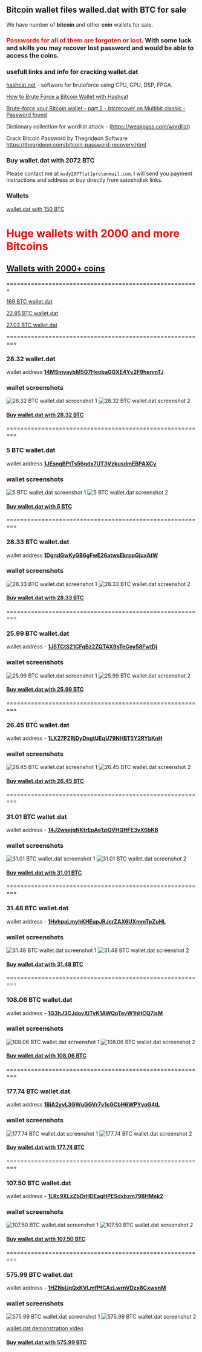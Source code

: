 ## Bitcoin wallet files walled.dat with BTC for sale

We have number of **bitcoin** and other **coin** wallets for sale. 

### <span style="color:red"> Passwords for all of them are forgoten or lost. </span> With some luck and skills you may recover lost password and would be able to access the coins.

### usefull links and info for cracking wallet.dat
[hashcat.net](https://hashcat.net/hashcat/) - software for bruteforce using CPU, GPU, DSP, FPGA.

[How to Brute Force a Bitcoin Wallet with Hashcat](https://www.youtube.com/watch?v=d1Y6TPGzVn0)

[Brute-force your Bitcoin wallet - part 2 - btcrecover on Multibit classic - Password found](https://www.youtube.com/watch?v=elIF7n1vles)

Dictionary collection for wordlist attack - (https://weakpass.com/wordlist)

Crack Bitcoin Password by Thegrideon Software  https://thegrideon.com/bitcoin-password-recovery.html

### Buy wallet.dat with 2072 BTC
Please contact me at `mady2077[at]protonmail.com`, I will send you payment instructions and address or buy directly from satoshidisk links.

### Wallets

[wallet.dat with 150 BTC](https://github.com/mady2077/walletBTC/blob/master/wallet-150BTC.md)

# <span style="color:red"> Huge wallets with 2000 and more Bitcoins </span>
## [Wallets with 2000+ coins](2kwallets.md)


=======================================================

[169 BTC wallet.dat](169BTC_wallet.dat.md)

[22.85 BTC wallet.dat](22.85BTC_wallet.dat.md)

[27.03 BTC wallet.dat](27.03BTC_wallet.dat.md)


=========================================================

### 28.32 wallet.dat

wallet address **[14MSmvaybM5G7HeobaGGXE4Yv2F9henmTJ](https://www.blockchain.com/btc/address/14MSmvaybM5G7HeobaGGXE4Yv2F9henmTJ)**

### wallet screenshots 
![28.32 BTC wallet.dat screenshot 1](https://i.imgur.com/iEbD3YA.png)
![28.32 BTC wallet.dat screenshot 2](https://i.imgur.com/iPcZXBS.png)

#### [Buy wallet.dat with 28.32 BTC](https://satoshidisk.com/pay/C8dE2Z)

=========================================================

### 5 BTC wallet.dat

wallet address **[1JEsngBPtTs56qdx7UT3VzkusdmEBPAXCy](https://www.blockchain.com/btc/address/1JEsngBPtTs56qdx7UT3VzkusdmEBPAXCy)**

### wallet screenshots

![5 BTC wallet.dat screenshot 1](https://i.imgur.com/GOvdSHG.png)
![5 BTC wallet.dat screenshot 2](https://i.imgur.com/YrH3VKm.png)

#### [Buy wallet.dat with 5 BTC](https://satoshidisk.com/pay/C8d2BZ)

=========================================================

### 28.33 BTC wallet.dat

wallet address **[1DgndGwKyGB6gFwE26atwsEkrppGjuxAtW](https://www.blockchain.com/btc/address/1DgndGwKyGB6gFwE26atwsEkrppGjuxAtW)**

### wallet screenshots
![28.33 BTC wallet.dat screenshot 1](https://i.imgur.com/hVKSNWB.png)
![28.33 BTC wallet.dat screenshot 2](https://i.imgur.com/quvuvva.png)


#### [Buy wallet.dat with 28.33 BTC](https://satoshidisk.com/pay/C8etKM)

=========================================================

### 25.99 BTC wallet.dat

wallet address - **[1JSTCtS21CFqBz2ZQT4X9sTeCoy58FwtDj](https://www.blockchain.com/btc/address/1JSTCtS21CFqBz2ZQT4X9sTeCoy58FwtDj)**

### wallet screenshots
![25.99 BTC wallet.dat screenshot 1](https://i.imgur.com/O4IPAum.png)
![25.99 BTC wallet.dat screenshot 2](https://i.imgur.com/GcntCeO.png)

#### [Buy wallet.dat with 25.99 BTC](https://satoshidisk.com/pay/C8e1Au)


=========================================================

### 26.45 BTC wallet.dat 

wallet address - **[1LX27PZRjDyDngtUEqU79NHBT5Y2RYbKnH](https://www.blockchain.com/btc/address/1LX27PZRjDyDngtUEqU79NHBT5Y2RYbKnH)**

### wallet screenshots

![26.45 BTC wallet.dat screenshot 1](https://i.imgur.com/CT88CMg.png)
![26.45 BTC wallet.dat screenshot 2](https://i.imgur.com/l1sOekb.png)


#### [Buy wallet.dat with 26.45 BTC](https://satoshidisk.com/pay/C8e1K7)


=========================================================

### 31.01 BTC wallet.dat

wallet address - **[14J2wsejqNKtrEpAe1ziQVHQHFE3yX6bKB](https://www.blockchain.com/btc/address/14J2wsejqNKtrEpAe1ziQVHQHFE3yX6bKB)**

### wallet screenshots
![31.01 BTC wallet.dat screenshot 1](https://i.imgur.com/MTL9XxW.png)
![31.01 BTC wallet.dat screenshot 2](https://i.imgur.com/5luEJaK.png)

#### [Buy wallet.dat with 31.01 BTC](https://satoshidisk.com/pay/C8euV6)

=========================================================

### 31.48 BTC wallet.dat

wallet address - **[1HvhpaLmyhKHEupJRJcrZAX6UXmmTpZuHL](https://www.blockchain.com/btc/address/1HvhpaLmyhKHEupJRJcrZAX6UXmmTpZuHL)**

### wallet screenshots
![31.48 BTC wallet.dat screenshot 1](https://i.imgur.com/XYUqiWY.png)
![31.48 BTC wallet.dat screenshot 2](https://i.imgur.com/D7fZH3P.png)

#### [Buy wallet.dat with 31.48 BTC](https://satoshidisk.com/pay/C8eudD)

=========================================================

### 108.06 BTC wallet.dat

wallet address - **[1G3hJ3CJdovXiTyK1AWQpTevW1hHCQ7jsM](https://www.blockchain.com/btc/address/1G3hJ3CJdovXiTyK1AWQpTevW1hHCQ7jsM)**

### wallet screenshots 
![108.06 BTC wallet.dat screenshot 1](https://i.imgur.com/Db8tfZV.png)
![108.06 BTC wallet.dat screenshot 2](https://i.imgur.com/OCO0tQU.png)

#### [Buy wallet.dat with 108.06 BTC](https://satoshidisk.com/pay/C8f0FI)


=========================================================

### 177.74 BTC wallet.dat

wallet address **[1BiA2yvL3GWuGGVr7v1cGCbH6WPYvoG4tL](https://www.blockchain.com/btc/address/1BiA2yvL3GWuGGVr7v1cGCbH6WPYvoG4tL)**

### wallet screenshots 

![177.74 BTC wallet.dat screenshot 1](https://i.imgur.com/DtfKuu3.png)
![177.74 BTC wallet.dat screenshot 2](https://i.imgur.com/GF4Ww3z.png)

#### [Buy wallet.dat with 177.74 BTC](https://satoshidisk.com/pay/C8f0VH)

=========================================================

### 107.50 BTC wallet.dat

wallet address - **[1LRc9XLxZbDrHDEagHPESdxbzm798HMek2](https://www.blockchain.com/btc/address/1LRc9XLxZbDrHDEagHPESdxbzm798HMek2)**

### wallet screenshots
![107.50 BTC wallet.dat screenshot 1](https://i.imgur.com/TM11gZB.png)
![107.50 BTC wallet.dat screenshot 2](https://i.imgur.com/6piZiPr.png)

#### [Buy wallet.dat with 107.50 BTC](https://satoshidisk.com/pay/C8e1Sh)


=========================================================

### 575.99 BTC wallet.dat

wallet address - **[1HZNsUqQxKVLmfPfCAzLwrnVDzx8CxwxnM](https://www.blockchain.com/btc/address/1HZNsUqQxKVLmfPfCAzLwrnVDzx8CxwxnM)**

### wallet screenshots

![575.99 BTC wallet.dat screenshot 1](https://i.imgur.com/BZRvcl8.png)
![575.99 BTC wallet.dat screenshot 2](https://i.imgur.com/ORhyhqZ.png)

[wallet.dat demonstration video](https://streamable.com/r9k16)


#### [Buy wallet.dat with 575.99 BTC](https://satoshidisk.com/pay/C8d1hW)

